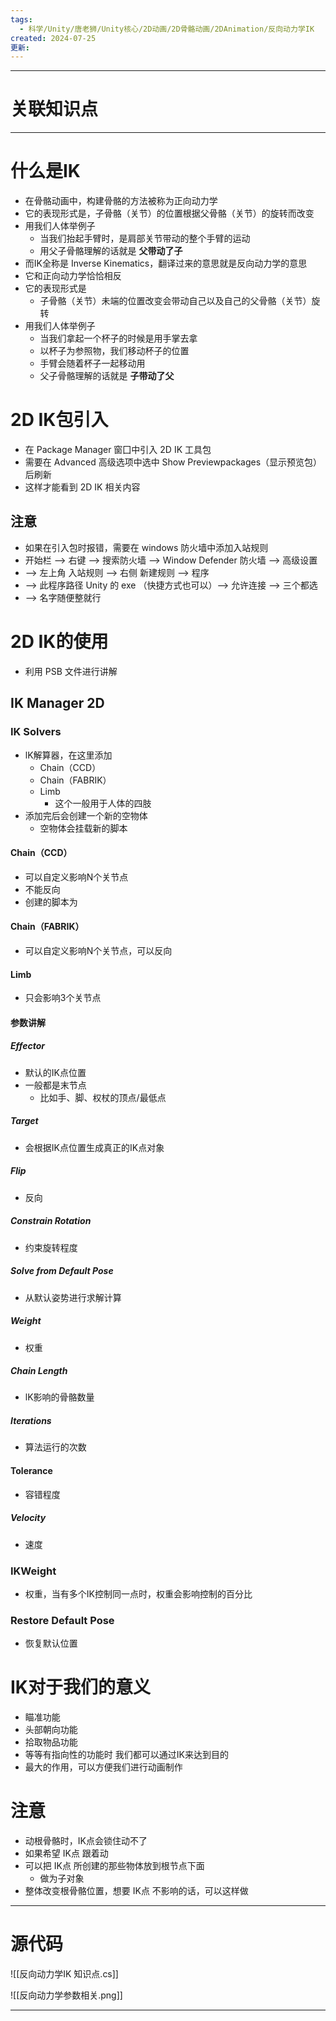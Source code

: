 ```yaml
---
tags:
  - 科学/Unity/唐老狮/Unity核心/2D动画/2D骨骼动画/2DAnimation/反向动力学IK
created: 2024-07-25
更新:
---
```


---
# 关联知识点



---
# 什么是IK

- 在骨骼动画中，构建骨骼的方法被称为正向动力学
- 它的表现形式是，子骨骼（关节）的位置根据父骨骼（关节）的旋转而改变
- 用我们人体举例子
	- 当我们抬起手臂时，是肩部关节带动的整个手臂的运动
	- 用父子骨骼理解的话就是 **父带动了子**
- 而IK全称是 Inverse Kinematics，翻译过来的意思就是反向动力学的意思
- 它和正向动力学恰恰相反
- 它的表现形式是
	- 子骨骼（关节）未端的位置改变会带动自己以及自己的父骨骼（关节）旋转
- 用我们人体举例子
	- 当我们拿起一个杯子的时候是用手掌去拿
	- 以杯子为参照物，我们移动杯子的位置
	- 手臂会随着杯子一起移动用
	- 父子骨骼理解的话就是 **子带动了父**
# 2D IK包引入

- 在 Package Manager 窗囗中引入 2D IK 工具包
- 需要在 Advanced 高级选项中选中 Show Previewpackages（显示预览包）后刷新
- 这样才能看到 2D IK 相关内容
## 注意

- 如果在引入包时报错，需要在 windows 防火墙中添加入站规则
- 开始栏 ——> 右键 ——> 搜索防火墙 ——> Window Defender 防火墙 ——> 高级设置
- ——> 左上角 入站规则 ——> 右侧 新建规则 ——> 程序 
- ——> 此程序路径  Unity 的 exe （快捷方式也可以）——> 允许连接 ——> 三个都选
- ——> 名字随便整就行
# 2D IK的使用

- 利用 PSB 文件进行讲解
## IK Manager 2D
### IK Solvers

- lK解算器，在这里添加
	- Chain（CCD）
	- Chain（FABRIK）
	- Limb
		- 这个一般用于人体的四肢
- 添加完后会创建一个新的空物体
	- 空物体会挂载新的脚本
#### Chain（CCD）

- 可以自定义影响N个关节点
- 不能反向
- 创建的脚本为
#### Chain（FABRIK）

- 可以自定义影响N个关节点，可以反向
#### Limb

- 只会影响3个关节点
#### 参数讲解
##### Effector

- 默认的IK点位置
- 一般都是末节点
	- 比如手、脚、权杖的顶点/最低点
##### Target

- 会根据IK点位置生成真正的IK点对象
##### Flip

- 反向
##### Constrain Rotation

- 约束旋转程度
##### Solve from Default Pose

- 从默认姿势进行求解计算
##### Weight

- 权重
##### Chain Length

- lK影响的骨骼数量
##### Iterations

- 算法运行的次数

#### Tolerance

- 容错程度
##### Velocity

- 速度
### IKWeight

- 权重，当有多个IK控制同一点时，权重会影响控制的百分比
### Restore Default Pose

- 恢复默认位置
# IK对于我们的意义

- 瞄准功能
- 头部朝向功能
- 拾取物品功能
- 等等有指向性的功能时 我们都可以通过IK来达到目的
- 最大的作用，可以方便我们进行动画制作
# 注意

- 动根骨骼时，IK点会锁住动不了
- 如果希望 IK点 跟着动
- 可以把 IK点 所创建的那些物体放到根节点下面
	- 做为子对象
- 整体改变根骨骼位置，想要 IK点 不影响的话，可以这样做

---
# 源代码

![[反向动力学IK 知识点.cs]]

![[反向动力学参数相关.png]]

---